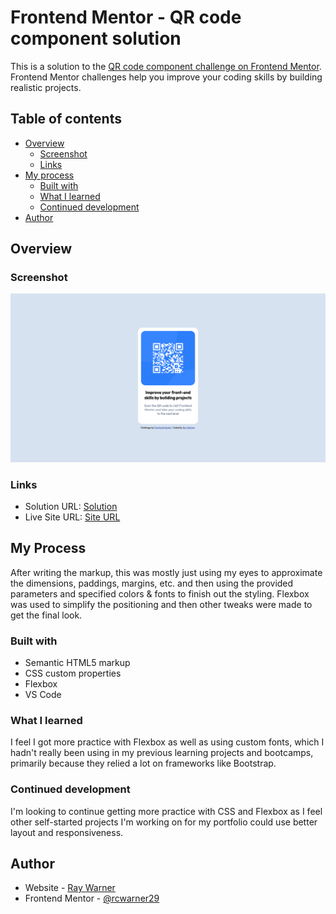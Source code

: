 # Frontend Mentor - QR code component solution

This is a solution to the [QR code component challenge on Frontend Mentor](https://www.frontendmentor.io/challenges/qr-code-component-iux_sIO_H). Frontend Mentor challenges help you improve your coding skills by building realistic projects. 

## Table of contents

- [Overview](#overview)
  - [Screenshot](#screenshot)
  - [Links](#links)
- [My process](#my-process)
  - [Built with](#built-with)
  - [What I learned](#what-i-learned)
  - [Continued development](#continued-development)
- [Author](#author)

## Overview

### Screenshot

![](./screenshot.png)

### Links

- Solution URL: [Solution](https://github.com/rcwarner29/QR-code-component)
- Live Site URL: [Site URL](https://rcwarner29.github.io/QR-code-component/)

## My Process

After writing the markup, this was mostly just using my eyes to approximate the dimensions, paddings, margins, etc. and then using the provided parameters and specified colors & fonts to finish out the styling. Flexbox was used to simplify the positioning and then other tweaks were made to get the final look.

### Built with

- Semantic HTML5 markup
- CSS custom properties
- Flexbox
- VS Code

### What I learned

I feel I got more practice with Flexbox as well as using custom fonts, which I hadn't really been using in my previous learning projects and bootcamps, primarily because they relied a lot on frameworks like Bootstrap.

### Continued development

I'm looking to continue getting more practice with CSS and Flexbox as I feel other self-started projects I'm working on for my portfolio could use better layout and responsiveness.

## Author

- Website - [Ray Warner](https://github.com/rcwarner29/)
- Frontend Mentor - [@rcwarner29](https://www.frontendmentor.io/profile/rcwarner29)
